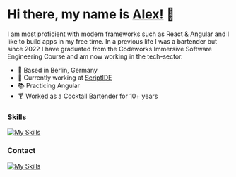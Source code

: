 #  Hi there, my name is [Alex!](https://www.linkedin.com/in/alexander-scharpf-609136241) 👋

I am most proficient with modern frameworks such as React & Angular and I like to build apps in my free time. In a previous life I was a bartender but since 2022 I have graduated from the Codeworks Immersive Software Engineering Course and am now working in the tech-sector.

* 📍 Based in Berlin, Germany
* 🦾 Currently working at [ScriptIDE](https://github.com/AScharpf/Scriptide)
* 📚 Practicing Angular
* 🍸 Worked as a Cocktail Bartender for 10+ years

### Skills

[![My Skills](https://skillicons.dev/icons?i=js,ts,nodejs,html,css,react,angular,git,github,express,mongodb,postgres,sequelize,jest,aws,bash,docker,figma,heroku,jquery,kubernetes,visualstudio)](https://www.linkedin.com/in/alexander-scharpf-609136241)

### Contact

[![My Skills](https://skillicons.dev/icons?i=linkedin)](https://www.linkedin.com/in/alexander-scharpf-609136241)


